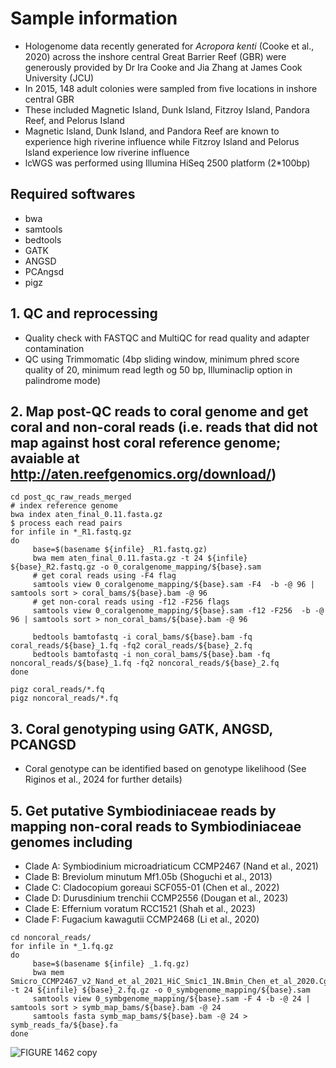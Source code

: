 # Sample information
- Hologenome data recently generated for _Acropora kenti_ (Cooke et al., 2020) across the inshore central Great Barrier Reef (GBR) were generously provided by Dr Ira Cooke and Jia Zhang at James Cook University (JCU)
-  In 2015, 148 adult colonies were sampled from five locations in inshore central GBR
-  These included Magnetic Island, Dunk Island, Fitzroy Island, Pandora Reef, and Pelorus Island
-  Magnetic Island, Dunk Island, and Pandora Reef are known to experience high riverine influence while Fitzroy Island and Pelorus Island experience low riverine influence
-  lcWGS was performed using Illumina HiSeq 2500 platform (2*100bp)

## Required softwares 
- bwa
- samtools
- bedtools
- GATK
- ANGSD
- PCAngsd
- pigz

## 1. QC and reprocessing
- Quality check with FASTQC and MultiQC for read quality and adapter contamination
- QC using Trimmomatic (4bp sliding window, minimum phred score quality of 20, minimum read legth og 50 bp, Illuminaclip option in palindrome mode)

## 2. Map post-QC reads to coral genome and get coral and non-coral reads (i.e. reads that did not map against host coral reference genome; avaiable at http://aten.reefgenomics.org/download/) 
```
cd post_qc_raw_reads_merged
# index reference genome 
bwa index aten_final_0.11.fasta.gz
$ process each read pairs
for infile in *_R1.fastq.gz
do
     base=$(basename ${infile} _R1.fastq.gz)
     bwa mem aten_final_0.11.fasta.gz -t 24 ${infile} ${base}_R2.fastq.gz -o 0_coralgenome_mapping/${base}.sam
     # get coral reads using -F4 flag
     samtools view 0_coralgenome_mapping/${base}.sam -F4  -b -@ 96 | samtools sort > coral_bams/${base}.bam -@ 96 
     # get non-coral reads using -f12 -F256 flags
     samtools view 0_coralgenome_mapping/${base}.sam -f12 -F256  -b -@ 96 | samtools sort > non_coral_bams/${base}.bam -@ 96

     bedtools bamtofastq -i coral_bams/${base}.bam -fq coral_reads/${base}_1.fq -fq2 coral_reads/${base}_2.fq
     bedtools bamtofastq -i non_coral_bams/${base}.bam -fq noncoral_reads/${base}_1.fq -fq2 noncoral_reads/${base}_2.fq
done

pigz coral_reads/*.fq
pigz noncoral_reads/*.fq

```
## 3. Coral genotyping using GATK, ANGSD, PCANGSD
- Coral genotype can be identified based on genotype likelihood (See Riginos et al., 2024 for further details)

## 5. Get putative Symbiodiniaceae reads by mapping non-coral reads to Symbiodiniaceae genomes including 
- Clade A: Symbiodinium microadriaticum CCMP2467 (Nand et al., 2021)
- Clade B: Breviolum minutum Mf1.05b (Shoguchi et al., 2013)
- Clade C: Cladocopium goreaui SCF055-01 (Chen et al., 2022)
- Clade D: Durusdinium trenchii CCMP2556 (Dougan et al., 2023)
- Clade E: Effernium voratum RCC1521 (Shah et al., 2023)
- Clade F: Fugacium kawagutii CCMP2468 (Li et al., 2020)

```
cd noncoral_reads/
for infile in *_1.fq.gz
do
     base=$(basename ${infile} _1.fq.gz)
     bwa mem Smicro_CCMP2467_v2_Nand_et_al_2021_HiC_Smic1_1N.Bmin_Chen_et_al_2020.Cgor_v2_Chen_et_al_2022.Dtre_CCMP2556_v1_Dougan_et_al_2022.Evor_RCC1521_v2_Shah_et_al_XXXX.FkawHic_v3_Li_et_al_2020.fa.gz -t 24 ${infile} ${base}_2.fq.gz -o 0_symbgenome_mapping/${base}.sam
     samtools view 0_symbgenome_mapping/${base}.sam -F 4 -b -@ 24 | samtools sort > symb_map_bams/${base}.bam -@ 24
     samtools fasta symb_map_bams/${base}.bam -@ 24 > symb_reads_fa/${base}.fa
done
```
![FIGURE 1462  copy](https://github.com/hisatakeishida/Symb-SHIN/assets/95674651/8a91bc78-c762-49e5-9099-c32623fc09f9)






